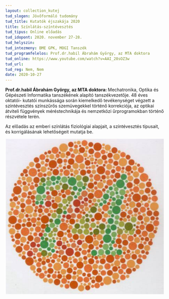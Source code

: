 ```yaml
---
layout: collection_kutej
tud_slogen: Jövőformáló tudomány
tud_title: Kutatók éjszakája 2020
title: Színlátás-színtévesztés
tud_tipus: Online előadás
tud_idopont: 2020. november 27-28.
tud_helyszin:
tud_intezmeny: BME GPK, MOGI Tanszék
tud_programfelelos: Prof.dr.habil Ábrahám György, az MTA doktora
tud_online: https://www.youtube.com/watch?v=AAI_28sOZ3w
tud_url:
tud_reg: Nem, Nem
date: 2020-10-27
---
```

<b>Prof.dr.habil Ábrahám György, az MTA doktora: </b>Mechatronika, Optika és Gépészeti Informatika tanszékének alapító tanszékvezetője. 48 éves oktatói- kutatói munkássága során kiemelkedő tevékenységet végzett a színtévesztés színszűrős szemüvegekkel történő korrekciója, az optikai átviteli függvények méréstechnikája és nemzetközi űrprogramokban történő részvétele terén.


Az előadás az emberi színlátás fiziológiai alapjait, a színtévesztés típusait, és korrigálásának lehetőségeit mutatja be.



<img src="images/szintevesztes.png" max-width="500" class="center"> 

